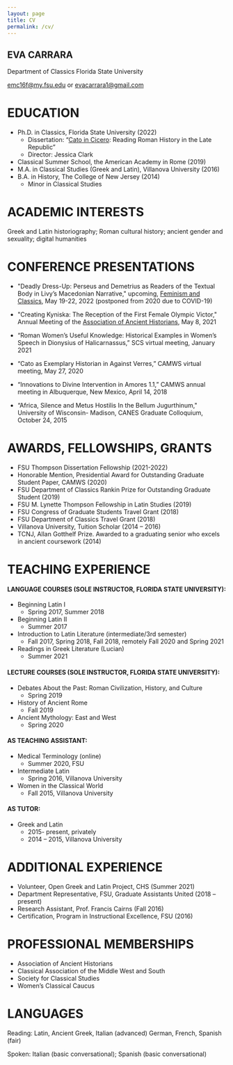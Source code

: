 ```yaml
---
layout: page
title: CV
permalink: /cv/
---
```

## EVA CARRARA

Department of Classics 
Florida State University

emc16f@my.fsu.edu or evacarrara1@gmail.com 

# EDUCATION 
* Ph.D. in Classics, Florida State University (2022)
	* Dissertation: “[Cato in Cicero](https://evacarrara.github.io/evacarrara/research/): Reading Roman History in the Late Republic” 
	* Director: Jessica Clark 
* Classical Summer School, the American Academy in Rome (2019)
* M.A. in Classical Studies (Greek and Latin), Villanova University (2016)
* B.A. in History, The College of New Jersey (2014) 
	* Minor in Classical Studies

# ACADEMIC INTERESTS
Greek and Latin historiography; Roman cultural history; ancient gender and sexuality; digital humanities

# CONFERENCE PRESENTATIONS

* "Deadly Dress-Up: Perseus and Demetrius as Readers of the Textual Body in Livy’s Macedonian Narrative," upcoming, [Feminism and Classics](https://femclas2020.wordpress.com/), May 19-22, 2022 (postponed from 2020 due to COVID-19)

* "Creating Kyniska: The Reception of the First Female Olympic Victor," Annual Meeting of the [Association of Ancient Historians](https://classics.illinois.edu/research/conferences-and-workshops/2021-meeting-association-ancient-historians-held-uiuc), May 8, 2021

* “Roman Women’s Useful Knowledge: Historical Examples in Women’s Speech in Dionysius of Halicarnassus,” SCS virtual meeting, January 2021

* “Cato as Exemplary Historian in Against Verres,” CAMWS virtual meeting, May 27, 2020

* “Innovations to Divine Intervention in Amores 1.1,” CAMWS annual meeting in Albuquerque, New Mexico, April 14, 2018

* “Africa, Silence and Metus Hostilis In the Bellum Jugurthinum," University of Wisconsin- Madison, CANES Graduate Colloquium, October 24, 2015
		
# AWARDS, FELLOWSHIPS, GRANTS

* FSU Thompson Dissertation Fellowship (2021-2022)
* Honorable Mention, Presidential Award for Outstanding Graduate Student Paper, CAMWS (2020)
* FSU Department of Classics Rankin Prize for Outstanding Graduate Student (2019)
* FSU M. Lynette Thompson Fellowship in Latin Studies (2019)
* FSU Congress of Graduate Students Travel Grant (2018) 
* FSU Department of Classics Travel Grant (2018)
* Villanova University, Tuition Scholar (2014 – 2016)
* TCNJ, Allan Gotthelf Prize. Awarded to a graduating senior who excels in ancient coursework (2014)

# TEACHING EXPERIENCE

#### LANGUAGE COURSES (SOLE INSTRUCTOR, FLORIDA STATE UNIVERSITY):
* Beginning Latin I
	* Spring 2017, Summer 2018
* Beginning Latin II
	* Summer 2017
* Introduction to Latin Literature (intermediate/3rd semester)
	* Fall 2017, Spring 2018, Fall 2018, remotely Fall 2020 and Spring 2021
* Readings in Greek Literature (Lucian)
	* Summer 2021

#### LECTURE COURSES (SOLE INSTRUCTOR, FLORIDA STATE UNIVERSITY):
* Debates About the Past: Roman Civilization, History, and Culture 
	* Spring 2019
* History of Ancient Rome
	* Fall 2019
* Ancient Mythology: East and West
	* Spring 2020

#### AS TEACHING ASSISTANT:
* Medical Terminology (online) 
	* Summer 2020, FSU
* Intermediate Latin
	* Spring 2016, Villanova University
* Women in the Classical World
	* Fall 2015, Villanova University

#### AS TUTOR: 
* Greek and Latin 
	* 2015- present, privately
	* 2014 – 2015, Villanova University

# ADDITIONAL EXPERIENCE

* Volunteer, Open Greek and Latin Project, CHS (Summer 2021)
* Department Representative, FSU, Graduate Assistants United (2018 – present)
* Research Assistant, Prof. Francis Cairns (Fall 2016)
* Certification, Program in Instructional Excellence, FSU (2016)

# PROFESSIONAL MEMBERSHIPS 

* Association of Ancient Historians
* Classical Association of the Middle West and South
* Society for Classical Studies
* Women’s Classical Caucus

# LANGUAGES

Reading: Latin, Ancient Greek, Italian (advanced)
		 German, French, Spanish (fair)

Spoken: Italian (basic conversational); Spanish (basic conversational)
